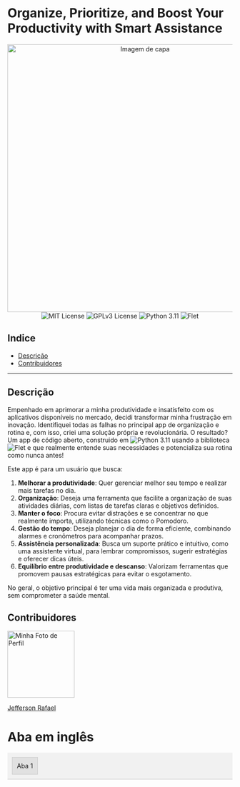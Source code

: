 # Organize, Prioritize, and Boost Your Productivity with Smart Assistance

<!-- Convenção: O caminho da imagem será a url da imagem no github, ao invés de ser o caminho do repositório local. Desse modo, evita o problema da imagem não carregar no github. -->
<!--
![Imagem de Capa](https://github.com/jeffersonrafael/projrto_to_do_list/blob/master/Images/DALL%C2%B7E-2024-11-23-09.36.png)
-->

<div align="center">
  <img src="https://github.com/jeffersonrafael/projrto_to_do_list/blob/master/Images/DALL%C2%B7E-2024-11-23-09.36.png" alt="Imagem de capa" width="600"/>
</div>

<div align="center">
  <img src="https://img.shields.io/badge/License-MIT-yellow.svg" alt="MIT License"/>
  <img src="https://img.shields.io/badge/License-GPLv3-blue.svg" alt="GPLv3 License"/>
  <img src="https://img.shields.io/badge/python-3.11-green.svg" alt="Python 3.11"/>
  <img src="https://img.shields.io/badge/Flet-1.0-orange.svg" alt="Flet"/>
</div>


## Indice
<!--
- [Licença](#licença) -->
- [Descrição](#descrição)
- [Contribuidores](#contribuidores)

---

<!--
# Licença
![MIT License](https://img.shields.io/badge/License-MIT-yellow.svg) ![GPLv3 License](https://img.shields.io/badge/License-GPLv3-blue.svg) 
-->


## Descrição

Empenhado em aprimorar a minha produtividade e insatisfeito com os aplicativos disponíveis no mercado, decidi transformar minha frustração em inovação. Identifiquei todas as falhas no principal app de organização e rotina e, com isso, criei uma solução própria e revolucionária. O resultado? Um app de código aberto, construido em ![Python 3.11](https://img.shields.io/badge/python-3.11-green.svg) usando a biblioteca ![Flet](https://img.shields.io/badge/Flet-1.0-orange.svg)
 e que realmente entende suas necessidades e potencializa sua rotina como nunca antes!

Este app é para um usuário que busca:  

1. **Melhorar a produtividade**: Quer gerenciar melhor seu tempo e realizar mais tarefas no dia.  
2. **Organização**: Deseja uma ferramenta que facilite a organização de suas atividades diárias, com listas de tarefas claras e objetivos definidos.  
3. **Manter o foco**: Procura evitar distrações e se concentrar no que realmente importa, utilizando técnicas como o Pomodoro.  
4. **Gestão do tempo**: Deseja planejar o dia de forma eficiente, combinando alarmes e cronômetros para acompanhar prazos.  
5. **Assistência personalizada**: Busca um suporte prático e intuitivo, como uma assistente virtual, para lembrar compromissos, sugerir estratégias e oferecer dicas úteis.  
6. **Equilíbrio entre produtividade e descanso**: Valorizam ferramentas que promovem pausas estratégicas para evitar o esgotamento.  

No geral, o objetivo principal é ter uma vida mais organizada e produtiva, sem comprometer a saúde mental.


## Contribuidores
<!-- ![Minha Foto de Perfil](https://avatars.githubusercontent.com/u/65470846?v=4) -->

<img src="https://avatars.githubusercontent.com/u/65470846?v=4" alt="Minha Foto de Perfil" width="150"/>

[Jefferson Rafael](https://github.com/jeffersonrafael)



# Aba em inglês

<div>
  <style>
    .tab {
      display: none;
    }
    .tab-header {
      display: flex;
      cursor: pointer;
      padding: 10px;
      background-color: #f1f1f1;
      border-bottom: 1px solid #ccc;
    }
    .tab-header div {
      margin-right: 10px;
      padding: 10px;
      border: 1px solid #ccc;
      background-color: #e1e1e1;
    }
    .tab-header div.active {
      background-color: #fff;
      border-bottom: none;
    }
    .tab-content {
      padding: 10px;
      border: 1px solid #ccc;
      display: none;
    }
    .tab-content.active {
      display: block;
    }
  </style>

  <div class="tab-header">
    <div onclick="openTab('tab1')">Aba 1</div>
    <!-- <div onclick="openTab('tab2')">Aba 2</div>
    <div onclick="openTab('tab3')">Aba 3</div> -->
  </div>

  <div id="tab1" class="tab-content">
    <h2>Conteúdo da Aba 1</h2>
    <p>Este é o conteúdo da primeira aba.</p>
  </div>
  <!-- <div id="tab2" class="tab-content">
          <h2>Conteúdo da Aba 2</h2>
          <p>Este é o conteúdo da segunda aba.</p>
       </div>
  <div id="tab3" class="tab-content">
    <h2>Conteúdo da Aba 3</h2>
    <p>Este é o conteúdo da terceira aba.</p>
  </div> -->

  <script>
    function openTab(tabId) {
      var i, tabContent, tabHeader;
      tabContent = document.getElementsByClassName("tab-content");
      for (i = 0; i < tabContent.length; i++) {
        tabContent[i].classList.remove("active");
      }
      tabHeader = document.querySelectorAll(".tab-header div");
      for (i = 0; i < tabHeader.length; i++) {
        tabHeader[i].classList.remove("active");
      }
      document.getElementById(tabId).classList.add("active");
      event.target.classList.add("active");
    }
  </script>
</div>
